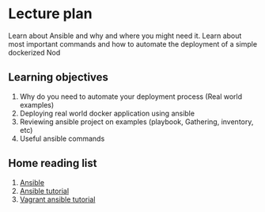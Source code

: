 # Lecture plan

Learn about Ansible and why and where you might need it.
Learn about most important commands and how to automate the deployment of a simple dockerized Nod

## Learning objectives

1. Why do you need to automate your deployment process (Real world examples)
2. Deploying real world docker application using ansible
3. Reviewing ansible project on examples (playbook, Gathering, inventory, etc)
4. Useful ansible commands

## Home reading list

1. [Ansible](http://docs.ansible.com/ansible/)
2. [Ansible tutorial](https://codereviewvideos.com/course/ansible-tutorial)
3. [Vagrant ansible
tutorial](https://adamcod.es/2014/09/23/vagrant-ansible-quickstart-tutorial.html)

